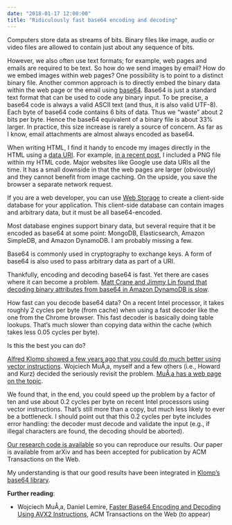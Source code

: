 ```yaml
---
date: "2018-01-17 12:00:00"
title: "Ridiculously fast base64 encoding and decoding"
---
```




Computers store data as streams of bits. Binary files like image, audio or video files are allowed to contain just about any sequence of bits.

However, we also often use text formats; for example, web pages and emails are required to be text. So how do we send images by email? How do we embed images within web pages? One possibility is to point to a distinct binary file. Another common approach is to directly embed the binary data within the web page or the email using [base64](https://en.wikipedia.org/wiki/Base64). Base64 is just a standard text format that can be used to code any binary input. To be precise, a base64 code is always a valid ASCII text (and thus, it is also valid UTF-8). Each byte of base64 code contains 6 bits of data. Thus we &ldquo;waste&rdquo; about 2 bits per byte. Hence the base64 equivalent of a binary file is about 33% larger. In practice, this size increase is rarely a source of concern. As far as I know, email attachments are almost always encoded as base64.

When writing HTML, I find it handy to encode my images directly in the HTML using a [data URI](https://en.wikipedia.org/wiki/Data_URI_scheme). For example, [in a recent post](/lemire/blog/2018/01/16/microbenchmarking-calls-for-idealized-conditions/), I included a PNG file within my HTML code. Major websites like Google use data URIs all the time. It has a small downside in that the web pages are larger (obviously) and they cannot benefit from image caching. On the upside, you save the browser a separate network request.

If you are a web developer, you can use [Web Storage](https://en.wikipedia.org/wiki/Web_storage) to create a client-side database for your application. This client-side database can contain images and arbitrary data, but it must be all base64-encoded.

Most database engines support binary data, but several require that it be encoded as base64 at some point: MongoDB, Elasticsearch, Amazon SimpleDB, and Amazon DynamoDB. I am probably missing a few.

Base64 is commonly used in cryptography to exchange keys. A form of base64 is also used to pass arbitrary data as part of a URI.

Thankfully, encoding and decoding base64 is fast. Yet there are cases where it can become a problem. [Matt Crane and Jimmy Lin found that decoding binary attributes from base64 in Amazon DynamoDB is slow](https://cs.uwaterloo.ca/~jimmylin/publications/Crane_Lin_ICTIR2017.pdf).

How fast can you decode base64 data? On a recent Intel processor, it takes roughly 2 cycles per byte (from cache) when using a fast decoder like the one from the Chrome browser. This fast decoder is basically doing table lookups. That&rsquo;s much slower than copying data within the cache (which takes less 0.05 cycles per byte). 

Is this the best you can do?

[Alfred Klomp showed a few years ago that you could do much better using vector instructions](http://www.alfredklomp.com/programming/sse-base64/). Wojciech MuÅ‚a, myself and a few others (i.e., Howard and Kurz) decided the seriously revisit the problem. [MuÅ‚a has a web page on the topic](http://0x80.pl/notesen/2016-01-12-sse-base64-encoding.html).

We found that, in the end, you could speed up the problem by a factor of ten and use about 0.2 cycles per byte on recent Intel processors using vector instructions. That&rsquo;s still more than a copy, but much less likely to ever be a bottleneck. I should point out that this 0.2 cycles per byte includes error handling: the decoder must decode and validate the input (e.g., if illegal characters are found, the decoding should be aborted).

[Our research code is available](https://github.com/lemire/fastbase64) so you can reproduce our results. Our paper is available from arXiv and has been accepted for publication by ACM Transactions on the Web. 

My understanding is that our good results have been integrated in [Klomp&rsquo;s base64 library](https://github.com/aklomp/base64).

__Further reading__: 

- Wojciech MuÅ‚a, Daniel Lemire, [Faster Base64 Encoding and Decoding Using AVX2 Instructions](https://arxiv.org/abs/1704.00605), ACM Transactions on the Web (to appear)


